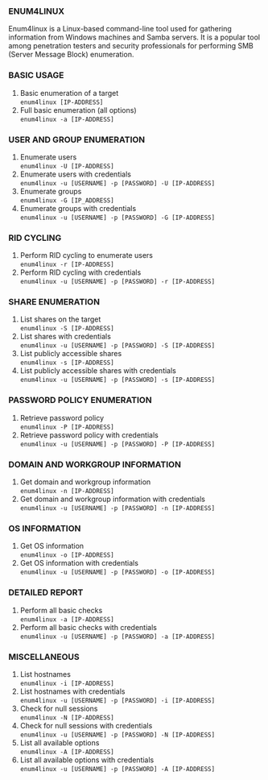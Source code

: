 ### **ENUM4LINUX**

Enum4linux is a Linux-based command-line tool used for gathering information from Windows machines and Samba servers. It is a popular tool among penetration testers and security professionals for performing SMB (Server Message Block) enumeration.

### **BASIC USAGE**
    
1.  Basic enumeration of a target  
    `enum4linux [IP-ADDRESS]`
2.  Full basic enumeration (all options)  
    `enum4linux -a [IP-ADDRESS]`

### **USER AND GROUP ENUMERATION**
    
1.  Enumerate users  
    `enum4linux -U [IP-ADDRESS]`      
2.  Enumerate users with credentials  
   `enum4linux -u [USERNAME] -p [PASSWORD] -U [IP-ADDRESS]` 
3.  Enumerate groups  
   `enum4linux -G [IP_ADDRESS]`  
4. Enumerate groups with credentials  
   `enum4linux -u [USERNAME] -p [PASSWORD] -G [IP-ADDRESS]`
        
### **RID CYCLING**

1.  Perform RID cycling to enumerate users  
    `enum4linux -r [IP-ADDRESS]`
2.  Perform RID cycling with credentials  
    `enum4linux -u [USERNAME] -p [PASSWORD] -r [IP-ADDRESS]`

### **SHARE ENUMERATION**
    
1.  List shares on the target  
   `enum4linux -S [IP-ADDRESS]`
2.  List shares with credentials  
   `enum4linux -u [USERNAME] -p [PASSWORD] -S [IP-ADDRESS]`
3.  List publicly accessible shares  
    `enum4linux -s [IP-ADDRESS]`  
4. List publicly accessible shares with credentials  
    `enum4linux -u [USERNAME] -p [PASSWORD] -s [IP-ADDRESS]`
	
### **PASSWORD POLICY ENUMERATION**
    
1.  Retrieve password policy  
    `enum4linux -P [IP-ADDRESS]`
2.  Retrieve password policy with credentials  
    `enum4linux -u [USERNAME] -p [PASSWORD] -P [IP-ADDRESS]`

### **DOMAIN AND WORKGROUP INFORMATION**
    
1.  Get domain and workgroup information  
    `enum4linux -n [IP-ADDRESS]`
2.  Get domain and workgroup information with credentials  
    `enum4linux -u [USERNAME] -p [PASSWORD] -n [IP-ADDRESS]`

### **OS INFORMATION**
    
1.  Get OS information  
     `enum4linux -o [IP-ADDRESS]`
2.  Get OS information with credentials  
     `enum4linux -u [USERNAME] -p [PASSWORD] -o [IP-ADDRESS]`

### **DETAILED REPORT**
1.  Perform all basic checks  
     `enum4linux -a [IP-ADDRESS]`
2.  Perform all basic checks with credentials  
     `enum4linux -u [USERNAME] -p [PASSWORD] -a [IP-ADDRESS]`

### **MISCELLANEOUS**
1.  List hostnames  
    `enum4linux -i [IP-ADDRESS]`
2.  List hostnames with credentials  
   `enum4linux -u [USERNAME] -p [PASSWORD] -i [IP-ADDRESS]`
3.  Check for null sessions  
    `enum4linux -N [IP-ADDRESS]`
4.  Check for null sessions with credentials  
    `enum4linux -u [USERNAME] -p [PASSWORD] -N [IP-ADDRESS]`
5.  List all available options  
    `enum4linux -A [IP-ADDRESS]`
6.  List all available options with credentials  
    `enum4linux -u [USERNAME] -p [PASSWORD] -A [IP-ADDRESS]`